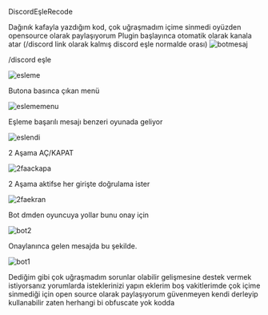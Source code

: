 DiscordEşleRecode

Dağınık kafayla yazdığım kod, çok uğraşmadım içime sinmedi oyüzden opensource olarak paylaşıyorum
Plugin başlayınca otomatik olarak kanala atar (/discord link olarak kalmış discord eşle normalde orası)
![botmesaj](https://github.com/user-attachments/assets/2aaa8a27-08ef-43b3-bac5-da32b54b73eb)

/discord eşle

![esleme](https://github.com/user-attachments/assets/f4477719-2e6e-4a8c-9a60-11e1894c5698)

Butona basınca çıkan menü

![eslememenu](https://github.com/user-attachments/assets/07e8d132-a885-429d-aa5b-39c2a1e98716)

Eşleme başarılı mesajı benzeri oyunada geliyor

![eslendi](https://github.com/user-attachments/assets/2f19b385-0567-4995-91ea-c6be5696eaa1)

2 Aşama AÇ/KAPAT

![2faackapa](https://github.com/user-attachments/assets/4673eae3-ec04-425e-b424-f4bc43f4939a)

2 Aşama aktifse her girişte doğrulama ister

![2faekran](https://github.com/user-attachments/assets/70df0b00-8248-49b0-85b0-c96e2cd3e7e5)

Bot dmden oyuncuya yollar bunu onay için

![bot2](https://github.com/user-attachments/assets/f7ada6b7-edb5-4740-a73f-0ad0ec976866)

Onaylanınca gelen mesajda bu şekilde.

![bot1](https://github.com/user-attachments/assets/8aabce9b-b5ec-4e40-8a8d-1ec804841c51)



Dediğim gibi çok uğraşmadım sorunlar olabilir gelişmesine destek vermek istiyorsanız yorumlarda isteklerinizi yapın eklerim boş vakitlerimde
çok içime sinmediği için open source olarak paylaşıyorum güvenmeyen kendi derleyip kullanabilir zaten herhangi bi obfuscate yok kodda
